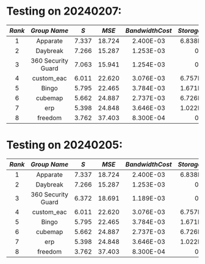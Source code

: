 # Testing on 20240207:
<div align="center">

| $Rank$ |       $Group ~ Name$       |  $S$  | $MSE$  | $Bandwidth Cost$ | $Storage Cost$ | $Computation Cost$ |
|:------:|:--------------------------:|:-----:|:------:|:----------------:|:--------------:|:------------------:|
|   1    |          Apparate          | 7.337 | 18.724 |    2.400E-03     |   6.838E-07    |         0          | 
|   2    |          Daybreak          | 7.266 | 15.287 |    1.253E-03     |       0        |      3.34E-03      | 
|   3    |     360 Security Guard     | 7.063 | 15.941 |    1.254E-03     |       0        |      3.34E-03      |
|   4    |         custom_eac         | 6.011 | 22.620 |    3.076E-03     |   6.757E-07    |         0          | 
|   5    |           Bingo            | 5.795 | 22.465 |    3.784E-03     |   1.671E-06    |         0          | 
|   6    |          cubemap           | 5.662 | 24.887 |    2.737E-03     |   6.726E-07    |         0          | 
|   7    |            erp             | 5.398 | 24.848 |    3.646E-03     |   1.022E-06    |         0          |
|   8    |          freedom           | 3.762 | 37.403 |    8.300E-04     |       0        |      3.34E-03      | 

</div>



# Testing on 20240205:
<div align="center">

| $Rank$ |       $Group ~ Name$       |  $S$  | $MSE$  | $Bandwidth Cost$ | $Storage Cost$ | $Computation Cost$ |
|:------:|:--------------------------:|:-----:|:------:|:----------------:|:--------------:|:------------------:|
|   1    |          Apparate          | 7.337 | 18.724 |    2.400E-03     |   6.838E-07    |         0          | 
|   2    |          Daybreak          | 7.266 | 15.287 |    1.253E-03     |       0        |      3.34E-03      | 
|   3    |     360 Security Guard     | 6.372 | 18.691 |    1.189E-03     |       0        |      3.34E-03      |
|   4    |         custom_eac         | 6.011 | 22.620 |    3.076E-03     |   6.757E-07    |         0          | 
|   5    |           Bingo            | 5.795 | 22.465 |    3.784E-03     |   1.671E-06    |         0          | 
|   6    |          cubemap           | 5.662 | 24.887 |    2.737E-03     |   6.726E-07    |         0          | 
|   7    |            erp             | 5.398 | 24.848 |    3.646E-03     |   1.022E-06    |         0          |
|   8    |          freedom           | 3.762 | 37.403 |    8.300E-04     |       0        |      3.34E-03      | 

</div>
